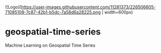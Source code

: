 ![Logo](https://user-images.githubusercontent.com/11281373/226506605-71085108-7c87-42b1-b5dc-7a58d6a28225.png | width=600px)

# geospatial-time-series
Machine Learning on Geospatial Time Series
